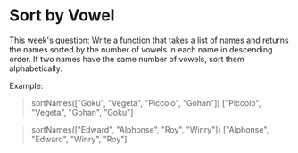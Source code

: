 # Sort by Vowel
This week's question:
Write a function that takes a list of names and returns the names sorted by the number of vowels in each name in descending order. If two names have the same number of vowels, sort them alphabetically.

Example:

> sortNames(["Goku", "Vegeta", "Piccolo", "Gohan"])
> ["Piccolo", "Vegeta", "Gohan", "Goku"]

> sortNames(["Edward", "Alphonse", "Roy", "Winry"])
> ["Alphonse", "Edward", "Winry", "Roy"]
